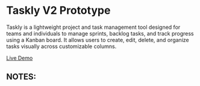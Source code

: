 # Taskly V2 Prototype

Taskly is a lightweight project and task management tool designed for teams and individuals to manage sprints, backlog tasks, and track progress using a Kanban board. It allows users to create, edit, delete, and organize tasks visually across customizable columns.

[Live Demo](https://senslay.github.io/taskly-v2/)

## NOTES:

